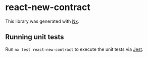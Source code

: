 # react-new-contract

This library was generated with [Nx](https://nx.dev).

## Running unit tests

Run `nx test react-new-contract` to execute the unit tests via [Jest](https://jestjs.io).
